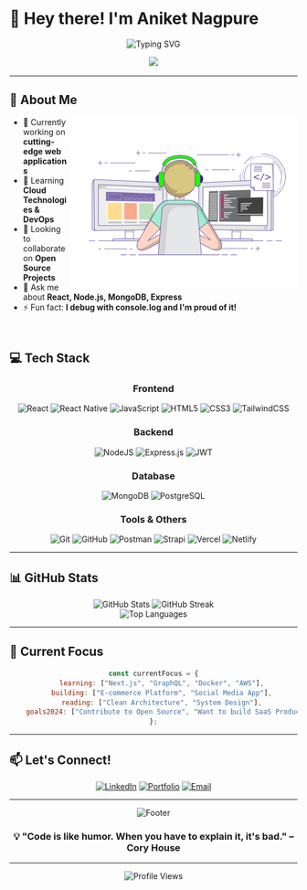 # 👋 Hey there! I'm Aniket Nagpure
<div align="center">
  <img src="https://readme-typing-svg.herokuapp.com?font=Fira+Code&size=22&duration=3000&pause=1000&color=00D9FF&center=true&vCenter=true&width=435&lines=MERN+Stack+Developer;Full+Stack+Engineer;JavaScript+Enthusiast;Always+Learning+New+Tech!" alt="Typing SVG" />
</div>

<div align="center">
  
[![](https://visitcount.itsvg.in/api?id=anagpure28&icon=0&color=0)](https://visitcount.itsvg.in)

</div>

---

## 🚀 About Me

<img align="right" alt="Coding" width="400" src="https://raw.githubusercontent.com/devSouvik/devSouvik/master/gif3.gif">

- 🔭 Currently working on **cutting-edge web applications**
- 🌱 Learning **Cloud Technologies & DevOps**
- 👯 Looking to collaborate on **Open Source Projects**
- 💬 Ask me about **React, Node.js, MongoDB, Express**
- ⚡ Fun fact: **I debug with console.log and I'm proud of it!**

<br clear="right"/>

## 💻 Tech Stack

<div align="center">

### Frontend
![React](https://img.shields.io/badge/react-%2320232a.svg?style=for-the-badge&logo=react&logoColor=%2361DAFB)
![React Native](https://img.shields.io/badge/react_native-%2320232a.svg?style=for-the-badge&logo=react&logoColor=%2361DAFB)
![JavaScript](https://img.shields.io/badge/javascript-%23323330.svg?style=for-the-badge&logo=javascript&logoColor=%23F7DF1E)
![HTML5](https://img.shields.io/badge/html5-%23E34F26.svg?style=for-the-badge&logo=html5&logoColor=white)
![CSS3](https://img.shields.io/badge/css3-%231572B6.svg?style=for-the-badge&logo=css3&logoColor=white)
![TailwindCSS](https://img.shields.io/badge/tailwindcss-%2338B2AC.svg?style=for-the-badge&logo=tailwind-css&logoColor=white)

### Backend
![NodeJS](https://img.shields.io/badge/node.js-6DA55F?style=for-the-badge&logo=node.js&logoColor=white)
![Express.js](https://img.shields.io/badge/express.js-%23404d59.svg?style=for-the-badge&logo=express&logoColor=%2361DAFB)
![JWT](https://img.shields.io/badge/JWT-black?style=for-the-badge&logo=JSON%20web%20tokens)

### Database
![MongoDB](https://img.shields.io/badge/MongoDB-%234ea94b.svg?style=for-the-badge&logo=mongodb&logoColor=white)
![PostgreSQL](https://img.shields.io/badge/postgresql-%23336791.svg?style=for-the-badge&logo=postgresql&logoColor=white)

### Tools & Others
![Git](https://img.shields.io/badge/git-%23F05033.svg?style=for-the-badge&logo=git&logoColor=white)
![GitHub](https://img.shields.io/badge/github-%23121011.svg?style=for-the-badge&logo=github&logoColor=white)
![Postman](https://img.shields.io/badge/Postman-FF6C37?style=for-the-badge&logo=postman&logoColor=white)
![Strapi](https://img.shields.io/badge/strapi-%232E7EEA.svg?style=for-the-badge&logo=strapi&logoColor=white)
![Vercel](https://img.shields.io/badge/vercel-%23000000.svg?style=for-the-badge&logo=vercel&logoColor=white)
![Netlify](https://img.shields.io/badge/netlify-%23000000.svg?style=for-the-badge&logo=netlify&logoColor=#00C7B7)

</div>

---

## 📊 GitHub Stats

<div align="center">
  <img src="https://github-readme-stats.vercel.app/api?username=anagpure28&theme=tokyonight&hide_border=false&include_all_commits=true&count_private=false" alt="GitHub Stats" />
  <img src="https://github-readme-streak-stats.herokuapp.com/?user=anagpure28&theme=tokyonight&hide_border=false" alt="GitHub Streak" />
</div>

<div align="center">
  <img src="https://github-readme-stats.vercel.app/api/top-langs/?username=anagpure28&theme=tokyonight&hide_border=false&include_all_commits=true&count_private=true&layout=compact" alt="Top Languages" />
</div>

---

## 🎯 Current Focus

<div align="center">

```javascript
const currentFocus = {
    learning: ["Next.js", "GraphQL", "Docker", "AWS"],
    building: ["E-commerce Platform", "Social Media App"],
    reading: ["Clean Architecture", "System Design"],
    goals2024: ["Contribute to Open Source", "Want to build SaaS Product"]
};
```

</div>

---


## 📫 Let's Connect!

<div align="center">
  
[![LinkedIn](https://img.shields.io/badge/LinkedIn-%230077B5.svg?style=for-the-badge&logo=linkedin&logoColor=white)](https://www.linkedin.com/in/aniket-nagpure-03aa711b7/)
[![Portfolio](https://img.shields.io/badge/Portfolio-%23000000.svg?style=for-the-badge&logo=firefox&logoColor=#FF7139)](https://anagpure28-github-io-mkvd.vercel.app/)
[![Email](https://img.shields.io/badge/Gmail-D14836?style=for-the-badge&logo=gmail&logoColor=white)](mailto:aniketnagpureofficial@gmail.com)

</div>

---

<div align="center">
  <img src="https://capsule-render.vercel.app/api?type=waving&color=gradient&height=100&section=footer&animation=fadeIn" alt="Footer" />
</div>

<div align="center">
  
### 💡 "Code is like humor. When you have to explain it, it's bad." – Cory House

</div>

---

<div align="center">
  <img src="https://komarev.com/ghpvc/?username=anagpure28&style=flat-square&color=blue" alt="Profile Views" />
</div>
